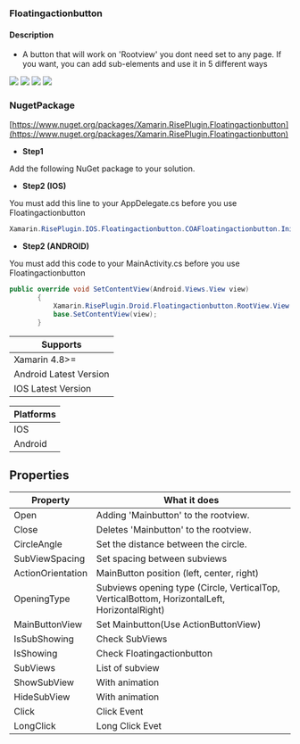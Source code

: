 ### Floatingactionbutton


#### Description
- A button that will work on 'Rootview' you dont need set to any page. If you want, you can add sub-elements and use it in 5 different ways


![](https://github.com/cemozguraA/Xamarin.RisePlugin.Floatingactionbutton/blob/master/Images/CircleDroidGroup.gif?raw=true)
![](https://github.com/cemozguraA/Xamarin.RisePlugin.Floatingactionbutton/blob/master/Images/CircleIOSGroup.gif?raw=true)
![](https://github.com/cemozguraA/Xamarin.RisePlugin.Floatingactionbutton/blob/master/Images/VerticalHorizDroid.gif?raw=true)
![](https://github.com/cemozguraA/Xamarin.RisePlugin.Floatingactionbutton/blob/master/Images/VerticalHorizIOS.gif?raw=true)



### NugetPackage
[https://www.nuget.org/packages/Xamarin.RisePlugin.Floatingactionbutton](https://www.nuget.org/packages/Xamarin.RisePlugin.Floatingactionbutton)
- **Step1**

Add the following NuGet package to your solution.
- **Step2 (IOS)**

You must add this line to your AppDelegate.cs before you use Floatingactionbutton
 ```csharp
Xamarin.RisePlugin.IOS.Floatingactionbutton.COAFloatingactionbutton.Init();
```
- **Step2 (ANDROID)**

You must add this code to your MainActivity.cs before you use Floatingactionbutton
 ```csharp
public override void SetContentView(Android.Views.View view)
        {
            Xamarin.RisePlugin.Droid.Floatingactionbutton.RootView.View = (Android.Widget.RelativeLayout)view;
            base.SetContentView(view);
        }
```
| Supports  | 
| ------------- | 
| Xamarin 4.8>= |
| Android Latest Version |
| IOS Latest Version |

| Platforms  | 
| ------------- | 
| IOS  | 
| Android  | 

## Properties
| Property  | What it does |
| ------------- | ------------|
| Open  | Adding 'Mainbutton' to the rootview. |
| Close  | Deletes 'Mainbutton' to the rootview. |
| CircleAngle  | Set the distance between the circle. |
| SubViewSpacing  | Set spacing between subviews |
| ActionOrientation  | MainButton position (left, center, right)|
| OpeningType  | Subviews opening type (Circle, VerticalTop, VerticalBottom, HorizontalLeft, HorizontalRight)|
| MainButtonView  | Set Mainbutton(Use ActionButtonView)|
| IsSubShowing  | Check SubViews|
| IsShowing  | Check Floatingactionbutton|
| SubViews  | List of subview |
| ShowSubView  | With animation |
| HideSubView  | With animation |
| Click | Click Event |
| LongClick | Long Click Evet |




